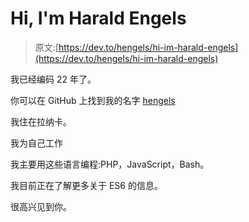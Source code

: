 # Hi, I'm Harald Engels

> 原文:[https://dev.to/hengels/hi-im-harald-engels](https://dev.to/hengels/hi-im-harald-engels)

我已经编码 22 年了。

你可以在 GitHub 上找到我的名字 [hengels](https://github.com/hengels)

我住在拉纳卡。

我为自己工作

我主要用这些语言编程:PHP，JavaScript，Bash。

我目前正在了解更多关于 ES6 的信息。

很高兴见到你。